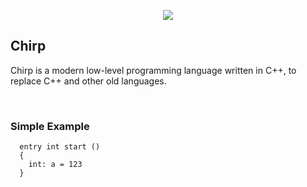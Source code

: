 <p align = 'center'>
  <img src = 'https://camo.githubusercontent.com/641f171b8217bb22d5951086a25c7c7a037a106c/68747470733a2f2f63646e2e646973636f72646170702e636f6d2f6174746163686d656e74732f3530363135323839363631383935343831322f3538323035313338303737373435313534312f4368697270536d616c6c49636f6e2e706e67'>
</p>

## Chirp

Chirp is a modern low-level programming language written in C++, to replace C++ and other old languages.

<br>

### Simple Example

```chirp
  entry int start ()
  {
    int: a = 123
  }
```

<br>
